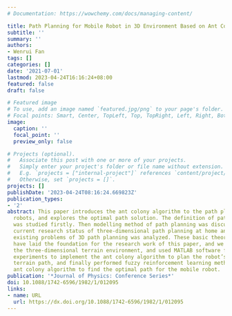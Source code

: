 ```yaml
---
# Documentation: https://wowchemy.com/docs/managing-content/

title: Path Planning for Mobile Robot in 3D Environment Based on Ant Colony Algorithm
subtitle: ''
summary: ''
authors:
- Wenrui Fan
tags: []
categories: []
date: '2021-07-01'
lastmod: 2023-04-24T16:16:24+08:00
featured: false
draft: false

# Featured image
# To use, add an image named `featured.jpg/png` to your page's folder.
# Focal points: Smart, Center, TopLeft, Top, TopRight, Left, Right, BottomLeft, Bottom, BottomRight.
image:
  caption: ''
  focal_point: ''
  preview_only: false

# Projects (optional).
#   Associate this post with one or more of your projects.
#   Simply enter your project's folder or file name without extension.
#   E.g. `projects = ["internal-project"]` references `content/project/deep-learning/index.md`.
#   Otherwise, set `projects = []`.
projects: []
publishDate: '2023-04-24T08:16:24.669823Z'
publication_types:
- '2'
abstract: This paper introduces the ant colony algorithm to the path planning of mobile
  robots, and explores the optimal path solution. The definition of path planning
  was studied firstly. Then modelling method of path planning was discussed. Also,
  current research status of three-dimensional path planning at home and abroad he
  existing problems of 3D path planning was analyzed. These basic theoretical knowledge
  have laid the foundation for the research work of this paper, and we then modelled
  the three-dimensional terrain environment, and used MATLAB software for simulation
  experiments to implement the ant colony algorithm to plan the robot’s three-dimensional
  terrain path, and finally performed fuzzy reinforcement learning method based on
  ant colony algorithm to find the optimal path for the mobile robot.
publication: '*Journal of Physics: Conference Series*'
doi: 10.1088/1742-6596/1982/1/012095
links:
- name: URL
  url: https://dx.doi.org/10.1088/1742-6596/1982/1/012095
---
```

